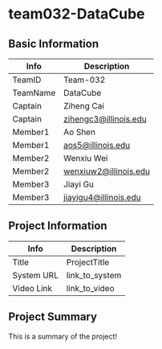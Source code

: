 # team032-DataCube

## Basic Information

|   Info      |        Description     |
| ----------- | ---------------------- |
| TeamID      |        Team-032        |
| TeamName    |        DataCube        |
| Captain     |        Ziheng Cai      |
| Captain     |  zihengc3@illinois.edu |
| Member1     |        Ao Shen         |
| Member1     |    aos5@illinois.edu   |
| Member2     |        Wenxiu Wei      |
| Member2     |  wenxiuw2@illinois.edu |
| Member3     |        Jiayi Gu        |
| Member3     |  jiayigu4@illinois.edu |

## Project Information

|   Info      |        Description     |
| ----------- | ---------------------- |
|  Title      |       ProjectTitle     |
| System URL  |      link_to_system    |
| Video Link  |      link_to_video     |

## Project Summary

This is a summary of the project!
